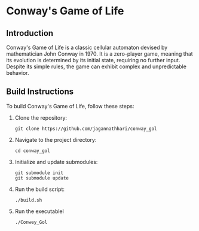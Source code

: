 # Conway's Game of Life

## Introduction

Conway's Game of Life is a classic cellular automaton devised by mathematician John Conway in 1970. It is a zero-player game, meaning that its evolution is determined by its initial state, requiring no further input. Despite its simple rules, the game can exhibit complex and unpredictable behavior.

## Build Instructions

To build Conway's Game of Life, follow these steps:

1. Clone the repository:

    ```
    git clone https://github.com/jagannathhari/conway_gol
    ```

2. Navigate to the project directory:

    ```
    cd conway_gol
    ```

3. Initialize and update submodules:

    ```
    git submodule init
    git submodule update
    ```

4. Run the build script:

    ```
    ./build.sh
    ```

3. Run the executablel
    ```
    ./Conwey_Gol
    ```
